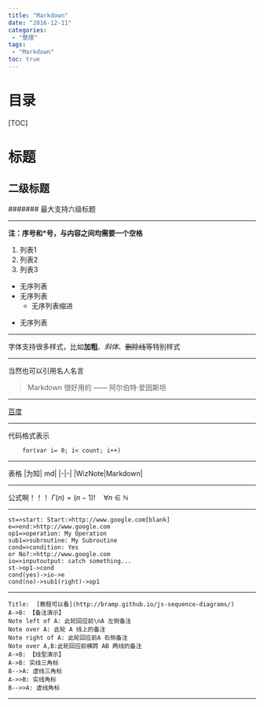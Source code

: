 ```yaml
---
title: "Markdown"
date: "2016-12-11"
categories:
 - "整理"
tags:
 - "Markdown"
toc: true
---
```



# **目录**
[TOC]

# 标题
## 二级标题
####### 最大支持六级标题

-----
**注：序号和*号，与内容之间均需要一个空格**

1. 列表1
2. 列表2
3. 列表3

* 无序列表
* 无序列表
    * 无序列表缩进
- 无序列表

-----

字体支持很多样式，比如**加粗**、*斜体*、~~删除线~~等特别样式

-----

当然也可以引用名人名言
>Markdown 很好用的 —— 阿尔伯特·爱因斯坦

-----

[百度](www.baidu.com)

-----

代码格式表示
```
    for(var i= 0; i< count; i++)
```

-----

表格
|为知| md|
|-|-|
|WizNote|Markdown|


-----

公式啊！！！
$\Gamma(n) = (n-1)!\quad\forall n\in\mathbb N$

-----

```flow
st=>start: Start:>http://www.google.com[blank]
e=>end:>http://www.google.com
op1=>operation: My Operation
sub1=>subroutine: My Subroutine
cond=>condition: Yes
or No?:>http://www.google.com
io=>inputoutput: catch something...
st->op1->cond
cond(yes)->io->e
cond(no)->sub1(right)->op1
```
----

```sequence
Title:  [教程可以看](http://bramp.github.io/js-sequence-diagrams/)
A->B: 【备注演示】
Note left of A: 此轮回应前\nA 左侧备注
Note over A: 此轮 A 线上的备注
Note right of A: 此轮回应前A 右侧备注
Note over A,B:此轮回应前横跨 AB 两线的备注
A->B: 【线型演示】
A->B: 实线三角标
B-->A: 虚线三角标
A->>B: 实线角标
B-->>A: 虚线角标
```

-----
